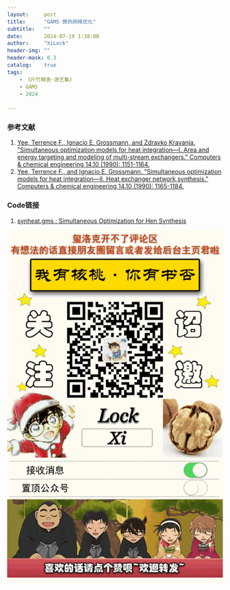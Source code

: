 ```yaml
---
layout:     post
title:      "GAMS 换热网络优化"
subtitle:   ""
date:       2024-07-19 1:38:00
author:     "XiLock"
header-img: ""
header-mask: 0.3
catalog:    true
tags:
    - 《斤竹精舍·游艺集》
    - GAMS
    - 2024

---
```



### 参考文献
1. [Yee, Terrence F., Ignacio E. Grossmann, and Zdravko Kravanja. "Simultaneous optimization models for heat integration—I. Area and energy targeting and modeling of multi-stream exchangers." Computers & chemical engineering 14.10 (1990): 1151-1164.](https://www.sciencedirect.com/science/article/abs/pii/009813549085009Y)
1. [Yee, Terrence F., and Ignacio E. Grossmann. "Simultaneous optimization models for heat integration—II. Heat exchanger network synthesis." Computers & chemical engineering 14.10 (1990): 1165-1184.](https://www.sciencedirect.com/science/article/abs/pii/0098135490850108)


### Code链接
1. [synheat.gms : Simultaneous Optimization for Hen Synthesis](https://www.gams.com/latest/gamslib_ml/libhtml/gamslib_synheat.html)

![](/img/wc-tail.GIF)
